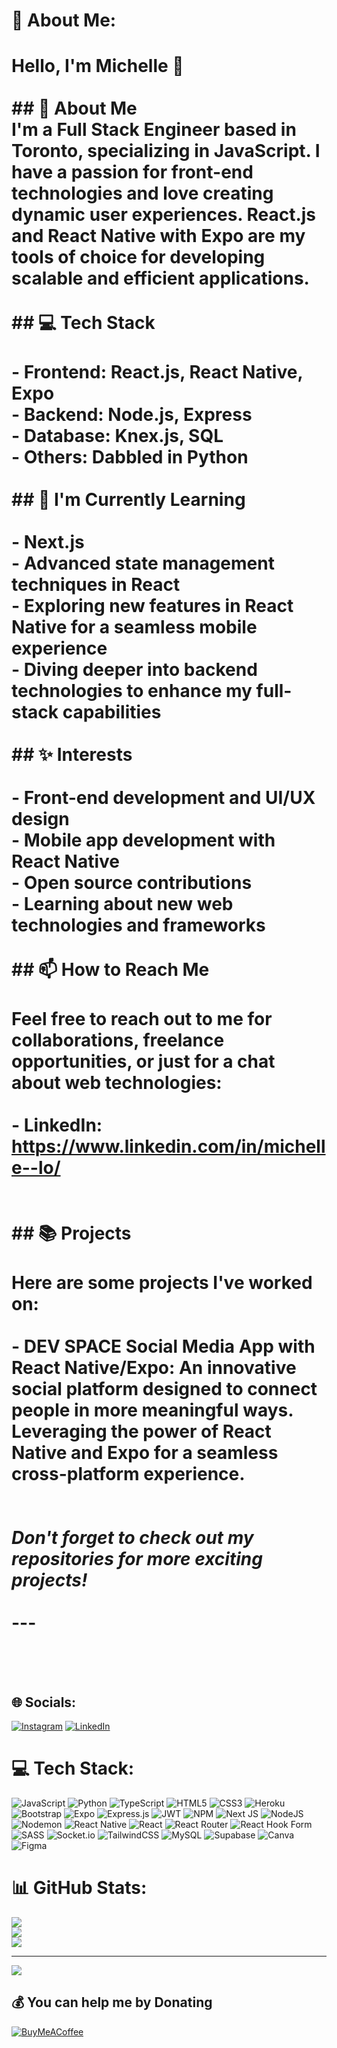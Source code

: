 # 💫 About Me:
# Hello, I'm Michelle 👋<br><br>## 🚀 About Me<br>I'm a Full Stack Engineer based in Toronto, specializing in JavaScript. I have a passion for front-end technologies and love creating dynamic user experiences. React.js and React Native with Expo are my tools of choice for developing scalable and efficient applications.<br><br>## 💻 Tech Stack<br><br>- **Frontend:** React.js, React Native, Expo<br>- **Backend:** Node.js, Express<br>- **Database:** Knex.js, SQL<br>- **Others:** Dabbled in Python <br><br>## 🌱 I'm Currently Learning<br><br>- Next.js<br>- Advanced state management techniques in React<br>- Exploring new features in React Native for a seamless mobile experience<br>- Diving deeper into backend technologies to enhance my full-stack capabilities<br><br>## ✨ Interests<br><br>- Front-end development and UI/UX design<br>- Mobile app development with React Native<br>- Open source contributions<br>- Learning about new web technologies and frameworks<br><br>## 📫 How to Reach Me<br><br>Feel free to reach out to me for collaborations, freelance opportunities, or just for a chat about web technologies:<br><br>- LinkedIn: https://www.linkedin.com/in/michelle--lo/<br><br><br>## 📚 Projects<br><br>Here are some projects I've worked on:<br><br>- **DEV SPACE** **Social Media App with React Native/Expo:** An innovative social platform designed to connect people in more meaningful ways. Leveraging the power of React Native and Expo for a seamless cross-platform experience.<br><br><br>*Don't forget to check out my repositories for more exciting projects!*<br><br>---<br><br><br>


## 🌐 Socials:
[![Instagram](https://img.shields.io/badge/Instagram-%23E4405F.svg?logo=Instagram&logoColor=white)](https://instagram.com/mich.elle.lo) [![LinkedIn](https://img.shields.io/badge/LinkedIn-%230077B5.svg?logo=linkedin&logoColor=white)](https://linkedin.com/in/michelle--lo) 

# 💻 Tech Stack:
![JavaScript](https://img.shields.io/badge/javascript-%23323330.svg?style=for-the-badge&logo=javascript&logoColor=%23F7DF1E) ![Python](https://img.shields.io/badge/python-3670A0?style=for-the-badge&logo=python&logoColor=ffdd54) ![TypeScript](https://img.shields.io/badge/typescript-%23007ACC.svg?style=for-the-badge&logo=typescript&logoColor=white) ![HTML5](https://img.shields.io/badge/html5-%23E34F26.svg?style=for-the-badge&logo=html5&logoColor=white) ![CSS3](https://img.shields.io/badge/css3-%231572B6.svg?style=for-the-badge&logo=css3&logoColor=white) ![Heroku](https://img.shields.io/badge/heroku-%23430098.svg?style=for-the-badge&logo=heroku&logoColor=white) ![Bootstrap](https://img.shields.io/badge/bootstrap-%238511FA.svg?style=for-the-badge&logo=bootstrap&logoColor=white) ![Expo](https://img.shields.io/badge/expo-1C1E24?style=for-the-badge&logo=expo&logoColor=#D04A37) ![Express.js](https://img.shields.io/badge/express.js-%23404d59.svg?style=for-the-badge&logo=express&logoColor=%2361DAFB) ![JWT](https://img.shields.io/badge/JWT-black?style=for-the-badge&logo=JSON%20web%20tokens) ![NPM](https://img.shields.io/badge/NPM-%23CB3837.svg?style=for-the-badge&logo=npm&logoColor=white) ![Next JS](https://img.shields.io/badge/Next-black?style=for-the-badge&logo=next.js&logoColor=white) ![NodeJS](https://img.shields.io/badge/node.js-6DA55F?style=for-the-badge&logo=node.js&logoColor=white) ![Nodemon](https://img.shields.io/badge/NODEMON-%23323330.svg?style=for-the-badge&logo=nodemon&logoColor=%BBDEAD) ![React Native](https://img.shields.io/badge/react_native-%2320232a.svg?style=for-the-badge&logo=react&logoColor=%2361DAFB) ![React](https://img.shields.io/badge/react-%2320232a.svg?style=for-the-badge&logo=react&logoColor=%2361DAFB) ![React Router](https://img.shields.io/badge/React_Router-CA4245?style=for-the-badge&logo=react-router&logoColor=white) ![React Hook Form](https://img.shields.io/badge/React%20Hook%20Form-%23EC5990.svg?style=for-the-badge&logo=reacthookform&logoColor=white) ![SASS](https://img.shields.io/badge/SASS-hotpink.svg?style=for-the-badge&logo=SASS&logoColor=white) ![Socket.io](https://img.shields.io/badge/Socket.io-black?style=for-the-badge&logo=socket.io&badgeColor=010101) ![TailwindCSS](https://img.shields.io/badge/tailwindcss-%2338B2AC.svg?style=for-the-badge&logo=tailwind-css&logoColor=white) ![MySQL](https://img.shields.io/badge/mysql-%2300000f.svg?style=for-the-badge&logo=mysql&logoColor=white) ![Supabase](https://img.shields.io/badge/Supabase-3ECF8E?style=for-the-badge&logo=supabase&logoColor=white) ![Canva](https://img.shields.io/badge/Canva-%2300C4CC.svg?style=for-the-badge&logo=Canva&logoColor=white) ![Figma](https://img.shields.io/badge/figma-%23F24E1E.svg?style=for-the-badge&logo=figma&logoColor=white)
# 📊 GitHub Stats:
![](https://github-readme-stats.vercel.app/api?username=Mich-Elle-Lo&theme=dark&hide_border=false&include_all_commits=false&count_private=false)<br/>
![](https://github-readme-streak-stats.herokuapp.com/?user=Mich-Elle-Lo&theme=dark&hide_border=false)<br/>
![](https://github-readme-stats.vercel.app/api/top-langs/?username=Mich-Elle-Lo&theme=dark&hide_border=false&include_all_commits=false&count_private=false&layout=compact)

---
[![](https://visitcount.itsvg.in/api?id=Mich-Elle-Lo&icon=0&color=0)](https://visitcount.itsvg.in)

  ## 💰 You can help me by Donating
  [![BuyMeACoffee](https://img.shields.io/badge/Buy%20Me%20a%20Coffee-ffdd00?style=for-the-badge&logo=buy-me-a-coffee&logoColor=black)](https://buymeacoffee.com/michellelo) 

  
